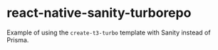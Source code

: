 # react-native-sanity-turborepo

Example of using the `create-t3-turbo` template with Sanity instead of Prisma.

